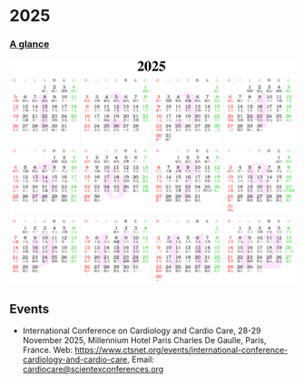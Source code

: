 # 2025

### [A glance](https://www.calendarpedia.co.uk/download/calendar-2025-landscape-year-at-a-glance-in-colour.pdf)

![Calendar](2025.png)

## Events

- International Conference on Cardiology and Cardio Care, 28-29 November 2025, Millennium Hotel Paris Charles De Gaulle, Paris, France.
Web: <https://www.ctsnet.org/events/international-conference-cardiology-and-cardio-care>, Email: <cardiocare@scientexconferences.org>
